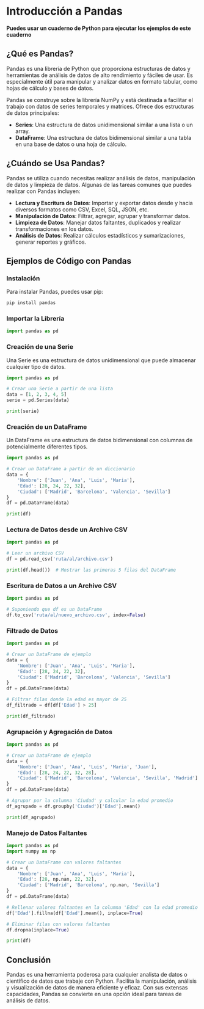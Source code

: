 # Introducción a Pandas

**Puedes usar un cuaderno de Python para ejecutar los ejemplos de este cuaderno**

## ¿Qué es Pandas?

Pandas es una librería de Python que proporciona estructuras de datos y herramientas de análisis de datos de alto rendimiento y fáciles de usar. Es especialmente útil para manipular y analizar datos en formato tabular, como hojas de cálculo y bases de datos.

Pandas se construye sobre la librería NumPy y está destinada a facilitar el trabajo con datos de series temporales y matrices. Ofrece dos estructuras de datos principales:

- **Series**: Una estructura de datos unidimensional similar a una lista o un array.
- **DataFrame**: Una estructura de datos bidimensional similar a una tabla en una base de datos o una hoja de cálculo.

## ¿Cuándo se Usa Pandas?

Pandas se utiliza cuando necesitas realizar análisis de datos, manipulación de datos y limpieza de datos. Algunas de las tareas comunes que puedes realizar con Pandas incluyen:

- **Lectura y Escritura de Datos**: Importar y exportar datos desde y hacia diversos formatos como CSV, Excel, SQL, JSON, etc.
- **Manipulación de Datos**: Filtrar, agregar, agrupar y transformar datos.
- **Limpieza de Datos**: Manejar datos faltantes, duplicados y realizar transformaciones en los datos.
- **Análisis de Datos**: Realizar cálculos estadísticos y sumarizaciones, generar reportes y gráficos.

## Ejemplos de Código con Pandas

### Instalación

Para instalar Pandas, puedes usar pip:

```bash
pip install pandas
```

### Importar la Librería

```python
import pandas as pd
```

### Creación de una Serie

Una Serie es una estructura de datos unidimensional que puede almacenar cualquier tipo de datos.

```python
import pandas as pd

# Crear una Serie a partir de una lista
data = [1, 2, 3, 4, 5]
serie = pd.Series(data)

print(serie)
```

### Creación de un DataFrame

Un DataFrame es una estructura de datos bidimensional con columnas de potencialmente diferentes tipos.

```python
import pandas as pd

# Crear un DataFrame a partir de un diccionario
data = {
    'Nombre': ['Juan', 'Ana', 'Luis', 'Maria'],
    'Edad': [28, 24, 22, 32],
    'Ciudad': ['Madrid', 'Barcelona', 'Valencia', 'Sevilla']
}
df = pd.DataFrame(data)

print(df)
```

### Lectura de Datos desde un Archivo CSV

```python
import pandas as pd

# Leer un archivo CSV
df = pd.read_csv('ruta/al/archivo.csv')

print(df.head())  # Mostrar las primeras 5 filas del DataFrame
```

### Escritura de Datos a un Archivo CSV

```python
import pandas as pd

# Suponiendo que df es un DataFrame
df.to_csv('ruta/al/nuevo_archivo.csv', index=False)
```

### Filtrado de Datos

```python
import pandas as pd

# Crear un DataFrame de ejemplo
data = {
    'Nombre': ['Juan', 'Ana', 'Luis', 'Maria'],
    'Edad': [28, 24, 22, 32],
    'Ciudad': ['Madrid', 'Barcelona', 'Valencia', 'Sevilla']
}
df = pd.DataFrame(data)

# Filtrar filas donde la edad es mayor de 25
df_filtrado = df[df['Edad'] > 25]

print(df_filtrado)
```

### Agrupación y Agregación de Datos

```python
import pandas as pd

# Crear un DataFrame de ejemplo
data = {
    'Nombre': ['Juan', 'Ana', 'Luis', 'Maria', 'Juan'],
    'Edad': [28, 24, 22, 32, 28],
    'Ciudad': ['Madrid', 'Barcelona', 'Valencia', 'Sevilla', 'Madrid']
}
df = pd.DataFrame(data)

# Agrupar por la columna 'Ciudad' y calcular la edad promedio
df_agrupado = df.groupby('Ciudad')['Edad'].mean()

print(df_agrupado)
```

### Manejo de Datos Faltantes

```python
import pandas as pd
import numpy as np

# Crear un DataFrame con valores faltantes
data = {
    'Nombre': ['Juan', 'Ana', 'Luis', 'Maria'],
    'Edad': [28, np.nan, 22, 32],
    'Ciudad': ['Madrid', 'Barcelona', np.nan, 'Sevilla']
}
df = pd.DataFrame(data)

# Rellenar valores faltantes en la columna 'Edad' con la edad promedio
df['Edad'].fillna(df['Edad'].mean(), inplace=True)

# Eliminar filas con valores faltantes
df.dropna(inplace=True)

print(df)
```

## Conclusión

Pandas es una herramienta poderosa para cualquier analista de datos o científico de datos que trabaje con Python. Facilita la manipulación, análisis y visualización de datos de manera eficiente y eficaz. Con sus extensas capacidades, Pandas se convierte en una opción ideal para tareas de análisis de datos.